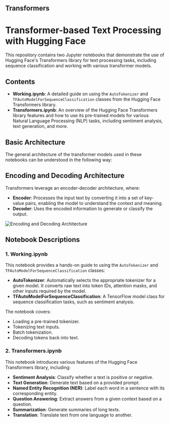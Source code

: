 ## Transformers
# Transformer-based Text Processing with Hugging Face

This repository contains two Jupyter notebooks that demonstrate the use of Hugging Face's Transformers library for text processing tasks, including sequence classification and working with various transformer models.

## Contents

- **Working.ipynb**: A detailed guide on using the `AutoTokenizer` and `TFAutoModelForSequenceClassification` classes from the Hugging Face Transformers library.
- **Transformers.ipynb**: An overview of the Hugging Face Transformers library features and how to use its pre-trained models for various Natural Language Processing (NLP) tasks, including sentiment analysis, text generation, and more.

## Basic Architecture

The general architecture of the transformer models used in these notebooks can be understood in the following way:




## Encoding and Decoding Architecture

Transformers leverage an encoder-decoder architecture, where:

- **Encoder**: Processes the input text by converting it into a set of key-value pairs, enabling the model to understand the context and meaning.
- **Decoder**: Uses the encoded information to generate or classify the output.

![Encoding and Decoding Architecture](path_to_your_encoding_decoding_architecture_image.png)

## Notebook Descriptions

### 1. Working.ipynb

This notebook provides a hands-on guide to using the `AutoTokenizer` and `TFAutoModelForSequenceClassification` classes:

- **AutoTokenizer**: Automatically selects the appropriate tokenizer for a given model. It converts raw text into token IDs, attention masks, and other inputs required by the model.
- **TFAutoModelForSequenceClassification**: A TensorFlow model class for sequence classification tasks, such as sentiment analysis.

The notebook covers:

- Loading a pre-trained tokenizer.
- Tokenizing text inputs.
- Batch tokenization.
- Decoding tokens back into text.

### 2. Transformers.ipynb

This notebook introduces various features of the Hugging Face Transformers library, including:

- **Sentiment Analysis**: Classify whether a text is positive or negative.
- **Text Generation**: Generate text based on a provided prompt.
- **Named Entity Recognition (NER)**: Label each word in a sentence with its corresponding entity.
- **Question Answering**: Extract answers from a given context based on a question.
- **Summarization**: Generate summaries of long texts.
- **Translation**: Translate text from one language to another.

